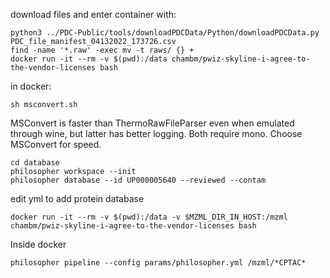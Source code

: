 download files and enter container with:

```
python3 ../PDC-Public/tools/downloadPDCData/Python/downloadPDCData.py PDC_file_manifest_04132022_173726.csv
find -name '*.raw' -exec mv -t raws/ {} +
docker run -it --rm -v $(pwd):/data chambm/pwiz-skyline-i-agree-to-the-vendor-licenses bash
```

in docker:

```
sh msconvert.sh
```

MSConvert is faster than ThermoRawFileParser even when emulated through wine, but latter has better logging. Both require mono. Choose MSConvert for speed.

```
cd database
philosopher workspace --init
philosopher database --id UP000005640 --reviewed --contam
```

edit yml to add protein database

```
docker run -it --rm -v $(pwd):/data -v $MZML_DIR_IN_HOST:/mzml chambm/pwiz-skyline-i-agree-to-the-vendor-licenses bash
```

Inside docker

```
philosopher pipeline --config params/philosopher.yml /mzml/*CPTAC*
```
